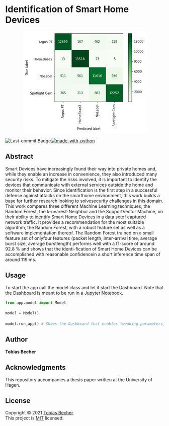 # Identification of Smart Home Devices

<p align="center">
    <img src="assets/confusion.png" witdh="50%">
<p>

[![made-with-python](https://img.shields.io/badge/Made%20with-Python-1f425f.svg)](https://www.python.org/)
<img align="left" src="https://img.shields.io/github/last-commit/TB-DevAcc/SHD_Identification" alt="Last-commit Badge">

## Abstract

Smart Devices have increasingly found their way into private homes and, while they enable an increase in convenience, they also introduced many security risks.
To mitigate the risks involved, it is important to identify the devices that communicate with external services outside the home and monitor their behavior.
Since identification is the first step in a successful defense against attacks on the smarthome environment, this work builds a base for further research looking to solvesecurity challenges in this domain.
This work compares three different Machine Learning techniques, the Random Forest, the k-nearest-Neighbor and the SupportVector Machine, on their ability to identify Smart Home Devices in a data setof captured network traffic.
It provides a recommendation for the most suitable algorithm, the Random Forest, with a robust feature set as well as a software implementation thereof. The Random Forest trained on a small feature set of onlyfour features (packet length, inter-arrival time, average burst size, average burstlength) performs well with a f1-score of around 92.8 % and shows that the identi-fication of Smart Home Devices can be accomplished with reasonable confidencein a short inference time span of around 119 ms.

## Usage

To start the app call the model class and let it start the Dashboard. Note that the Dashboard is meant to be run in a Jupyter Notebook.

```python
from app.model import Model

model = Model()

model.run_app() # Shows the Dashboard that enables tweaking parameters, running the simulation and plotting the results
```

## Author

**Tobias Becher**

## Acknowledgments

This repository accompanies a thesis paper written at the University of Hagen.

## License

Copyright © 2021 [Tobias Becher](https://github.com/TB-DevAcc). <br/>
This project is [MIT](https://github.com/TB-DevAcc/SHD_Identification/blob/master/LICENSE) licensed.
